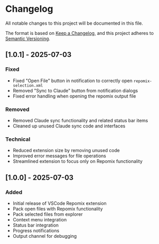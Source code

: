 # Changelog

All notable changes to this project will be documented in this file.

The format is based on [Keep a Changelog](https://keepachangelog.com/en/1.0.0/),
and this project adheres to [Semantic Versioning](https://semver.org/spec/v2.0.0.html).

## [1.0.1] - 2025-07-03

### Fixed
- Fixed "Open File" button in notification to correctly open `repomix-selection.xml`
- Removed "Sync to Claude" button from notification dialogs
- Fixed error handling when opening the repomix output file

### Removed
- Removed Claude sync functionality and related status bar items
- Cleaned up unused Claude sync code and interfaces

### Technical
- Reduced extension size by removing unused code
- Improved error messages for file operations
- Streamlined extension to focus only on Repomix functionality

## [1.0.0] - 2025-07-03

### Added
- Initial release of VSCode Repomix extension
- Pack open files with Repomix functionality
- Pack selected files from explorer
- Context menu integration
- Status bar integration
- Progress notifications
- Output channel for debugging

